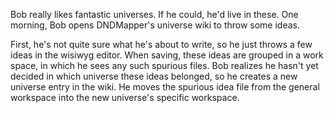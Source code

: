 Bob really likes fantastic universes. If he could, he'd live in these.
One morning, Bob opens DNDMapper's universe wiki to throw some ideas.

First, he's not quite sure what he's about to write, so he just throws a few ideas in the wisiwyg editor.
When saving, these ideas are grouped in a work space, in which he sees any such spurious files.
Bob realizes he hasn't yet decided in which universe these ideas belonged, so he creates a new universe entry in the wiki.
He moves the spurious idea file from the general workspace into the new universe's specific workspace.

